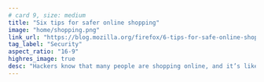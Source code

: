 ```yaml
---
# card 9, size: medium
title: "Six tips for safer online shopping"
image: "home/shopping.png"
link_url: "https://blog.mozilla.org/firefox/6-tips-for-safe-online-shopping/?utm_source=www.mozilla.org&utm_medium=referral&utm_campaign=homepage&utm_content=card"
tag_label: "Security"
aspect_ratio: "16-9"
highres_image: true
desc: "Hackers know that many people are shopping online, and it’s likely why hacking spikes this time of year. These tips can help you be safer."
---
```

